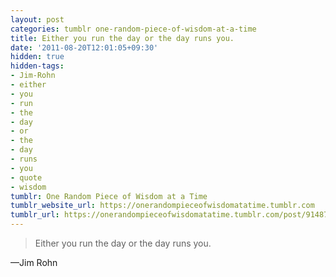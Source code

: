 ```yaml
---
layout: post
categories: tumblr one-random-piece-of-wisdom-at-a-time
title: Either you run the day or the day runs you.
date: '2011-08-20T12:01:05+09:30'
hidden: true
hidden-tags:
- Jim-Rohn
- either
- you
- run
- the
- day
- or
- the
- day
- runs
- you
- quote
- wisdom
tumblr: One Random Piece of Wisdom at a Time
tumblr_website_url: https://onerandompieceofwisdomatatime.tumblr.com
tumblr_url: https://onerandompieceofwisdomatatime.tumblr.com/post/9148756271/either-you-run-the-day-or-the-day-runs-you
---
```

> Either you run the day or the day runs you.

—Jim Rohn&nbsp;
